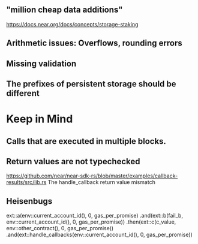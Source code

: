 ## "million cheap data additions"

https://docs.near.org/docs/concepts/storage-staking

## Arithmetic issues: Overflows, rounding errors

## Missing validation

## The prefixes of persistent storage should be different

# Keep in Mind

## Calls that are executed in multiple blocks.

## Return values are not typechecked

https://github.com/near/near-sdk-rs/blob/master/examples/callback-results/src/lib.rs
The handle_callback return value mismatch

## Heisenbugs

ext::a(env::current_account_id(), 0, gas_per_promise)
            .and(ext::b(fail_b, env::current_account_id(), 0, gas_per_promise))
            .then(ext::c(c_value, env::other_contract(), 0, gas_per_promise))
            .and(ext::handle_callbacks(env::current_account_id(), 0, gas_per_promise))
